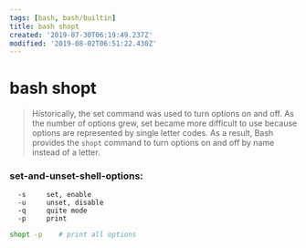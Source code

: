```yaml
---
tags: [bash, bash/builtin]
title: bash shopt
created: '2019-07-30T06:19:49.237Z'
modified: '2019-08-02T06:51:22.430Z'
---
```


# bash shopt

> Historically, the set command was used to turn options on and off. As the number of options grew, set became more difficult to use because options are represented by single letter codes. As a result, Bash provides the `shopt` command to turn options on and off by name instead of a letter. 

### set-and-unset-shell-options:
```
  -s     set, enable
  -u     unset, disable
  -q     quite mode
  -p     print
```

```sh
shopt -p    # print all options
```
